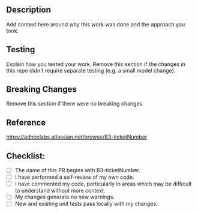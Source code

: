 ## Description

Add context here around why this work was done and the approach you took.

## Testing

Explain how you tested your work. Remove this section if the changes in this repo didn't require separate testing (e.g. a small model change).

## Breaking Changes

Remove this section if there were no breaking changes.

## Reference
https://adhoclabs.atlassian.net/browse/B3-ticketNumber

## Checklist:

- [ ] The name of this PR begins with B3-ticketNumber.
- [ ] I have performed a self-review of my own code.
- [ ] I have commented my code, particularly in areas which may be difficult to understand without more context.
- [ ] My changes generate no new warnings.
- [ ] New and existing unit tests pass locally with my changes.